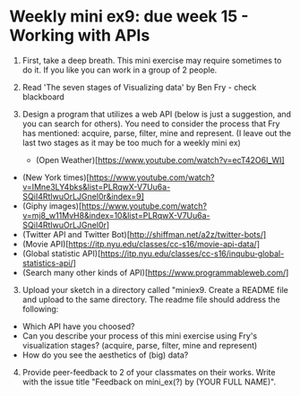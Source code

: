# Weekly mini ex9: due week 15 - Working with APIs

1) First, take a deep breath. This mini exercise may require sometimes to do it. If you like you can work in a group of 2 people.

2) Read 'The seven stages of Visualizing data' by Ben Fry - check blackboard

3) Design a program that utilizes a web API (below is just a suggestion, and you can search for others). You need to consider the process that Fry has mentioned: acquire, parse, filter, mine and represent. (I leave out the last two stages as it may be too much for a weekly mini ex)
	- (Open Weather)[https://www.youtube.com/watch?v=ecT42O6I_WI]
  - (New York times)[https://www.youtube.com/watch?v=IMne3LY4bks&list=PLRqwX-V7Uu6a-SQiI4RtIwuOrLJGnel0r&index=9]
  - (Giphy images)[https://www.youtube.com/watch?v=mj8_w11MvH8&index=10&list=PLRqwX-V7Uu6a-SQiI4RtIwuOrLJGnel0r]
  - (Twitter API and Twitter Bot)[http://shiffman.net/a2z/twitter-bots/]
  - (Movie API)[https://itp.nyu.edu/classes/cc-s16/movie-api-data/]
  - (Global statistic API)[https://itp.nyu.edu/classes/cc-s16/inqubu-global-statistics-api/]
  - (Search many other kinds of API)[https://www.programmableweb.com/]

3) Upload your sketch in a directory called "miniex9. Create a README file and upload to the same directory. The readme file should address the following: 
- Which API have you choosed?
- Can you describe your process of this mini exercise using Fry's visualization stages? (acquire, parse, filter, mine and represent)
- How do you see the aesthetics of (big) data? 

4)	Provide peer-feedback to 2 of your classmates on their works. Write with the issue title "Feedback on mini_ex(?) by (YOUR FULL NAME)".
